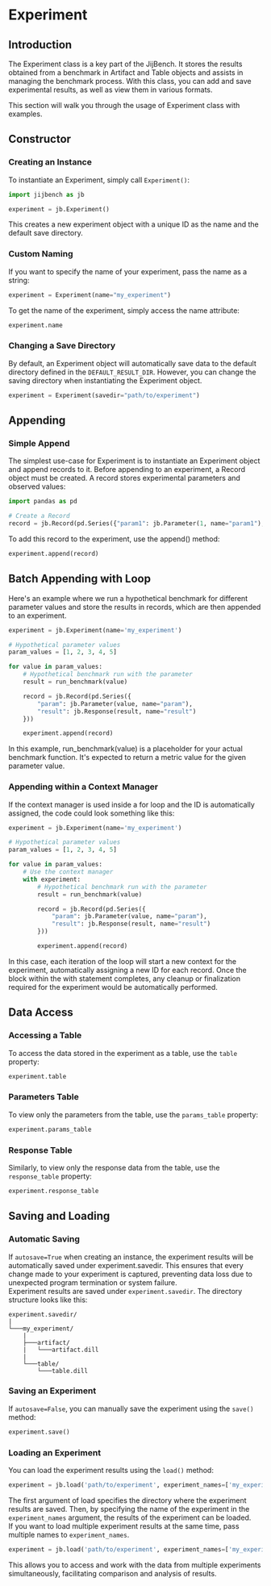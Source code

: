 # Experiment
## Introduction
The Experiment class is a key part of the JijBench. It stores the results obtained from a benchmark in Artifact and Table objects and assists in managing the benchmark process. With this class, you can add and save experimental results, as well as view them in various formats.

This section will walk you through the usage of Experiment class with examples.


## Constructor
### Creating an Instance
To instantiate an Experiment, simply call `Experiment()`:

```python
import jijbench as jb

experiment = jb.Experiment()
```
This creates a new experiment object with a unique ID as the name and the default save directory.

### Custom Naming
If you want to specify the name of your experiment, pass the name as a string:

```python
experiment = Experiment(name="my_experiment")
```

To get the name of the experiment, simply access the name attribute:

```python
experiment.name
```

### Changing a Save Directory
By default, an Experiment object will automatically save data to the default directory defined in the `DEFAULT_RESULT_DIR`. However, you can change the saving directory when instantiating the Experiment object.

```python
experiment = Experiment(savedir="path/to/experiment")
```

## Appending
### Simple Append
The simplest use-case for Experiment is to instantiate an Experiment object and append records to it. Before appending to an experiment, a Record object must be created. A record stores experimental parameters and observed values:

```python
import pandas as pd

# Create a Record
record = jb.Record(pd.Series({"param1": jb.Parameter(1, name="param1"), "param2": jb.Parameter(2, name="param2")}))
```

To add this record to the experiment, use the append() method:

```python
experiment.append(record)
```

## Batch Appending with Loop
Here's an example where we run a hypothetical benchmark for different parameter values and store the results in records, which are then appended to an experiment.

```python
experiment = jb.Experiment(name='my_experiment')

# Hypothetical parameter values
param_values = [1, 2, 3, 4, 5]

for value in param_values:
    # Hypothetical benchmark run with the parameter
    result = run_benchmark(value)

    record = jb.Record(pd.Series({
        "param": jb.Parameter(value, name="param"),
        "result": jb.Response(result, name="result")
    }))

    experiment.append(record)
```

In this example, run_benchmark(value) is a placeholder for your actual benchmark function. It's expected to return a metric value for the given parameter value.

### Appending within a Context Manager
If the context manager is used inside a for loop and the ID is automatically assigned, the code could look something like this:

```python
experiment = jb.Experiment(name='my_experiment')

# Hypothetical parameter values
param_values = [1, 2, 3, 4, 5]

for value in param_values:
    # Use the context manager
    with experiment:
        # Hypothetical benchmark run with the parameter
        result = run_benchmark(value)

        record = jb.Record(pd.Series({
            "param": jb.Parameter(value, name="param"),
            "result": jb.Response(result, name="result")
        }))

        experiment.append(record)

```
In this case, each iteration of the loop will start a new context for the experiment, automatically assigning a new ID for each record. Once the block within the with statement completes, any cleanup or finalization required for the experiment would be automatically performed.

## Data Access
### Accessing a Table
To access the data stored in the experiment as a table, use the `table` property:

```python
experiment.table
```

### Parameters Table
To view only the parameters from the table, use the `params_table` property:

```python
experiment.params_table
```

### Response Table
Similarly, to view only the response data from the table, use the `response_table` property:

```python
experiment.response_table
```

## Saving and Loading
### Automatic Saving
If `autosave=True` when creating an instance, the experiment results will be automatically saved under experiment.savedir. This ensures that every change made to your experiment is captured, preventing data loss due to unexpected program termination or system failure.  
Experiment results are saved under `experiment.savedir`. The directory structure looks like this:
```
experiment.savedir/
|
└───my_experiment/
    |
    ├───artifact/
    |   └───artifact.dill
    |
    └───table/
        └───table.dill
```


### Saving an Experiment
If `autosave=False`, you can manually save the experiment using the `save()` method:

```python
experiment.save()
```

### Loading an Experiment
You can load the experiment results using the `load()` method:

```python
experiment = jb.load('path/to/experiment', experiment_names=['my_experiment'])
```

The first argument of load specifies the directory where the experiment results are saved. Then, by specifying the name of the experiment in the `experiment_names` argument, the results of the experiment can be loaded.  
If you want to load multiple experiment results at the same time, pass multiple names to `experiment_names`.

```python
experiment = jb.load('path/to/experiment', experiment_names=['my_experiment', 'my_experiment2'])
```

This allows you to access and work with the data from multiple experiments simultaneously, facilitating comparison and analysis of results.

